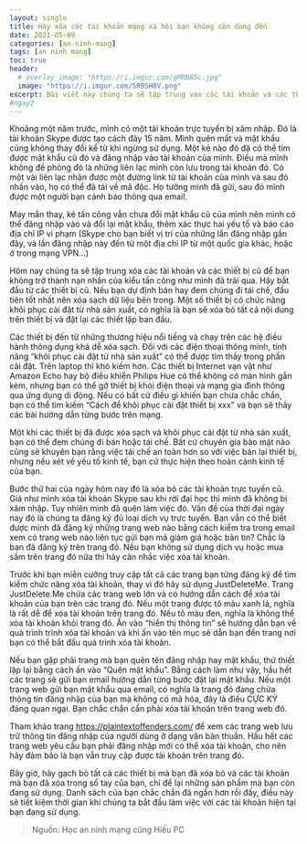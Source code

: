 ```yaml
---
layout: single
title: Hãy xóa các tài khoản mạng xã hội bạn không còn dùng đến
date: 2021-05-09
categories: [an-ninh-mang]
tags: [an ninh mạng]
toc: true
header:
  # overlay_image: "https://i.imgur.com/gMRN85c.jpg"
  image: "https://i.imgur.com/SR9SH8V.png"
excerpt: Bài viết này chúng ta sẽ tập trung vào các tài khoản và các thiết bị cũ mà chúng ta không còn cần dùng đến nữa, một ngày đẹp trời bạn có thể gặp rắc rối nếu không xóa chúng đi.
#ngay2
---
```


Khoảng một năm trước, mình có một tài khoản trực tuyến bị xâm nhập. Đó là tài khoản Skype được tạo cách đây 15 năm. Mình quên mất và mật khẩu cũng không thay đổi kể từ khi ngừng sử dụng. Một kẻ nào đó đã có thể tìm được mật khẩu cũ đó và đăng nhập vào tài khoản của mình. Điều mà mình không đề phòng đó là những liên lạc mình còn lưu trong tài khoản đó. Có một vài liên lạc nhận được một đường link từ tài khoản của mình và sau đó nhấn vào, họ có thể đã tải về mã độc. Họ tưởng mình đã gửi, sau đó mình được một người bạn cảnh báo thông qua email.

May mắn thay, kẻ tấn công vẫn chưa đổi mật khẩu cũ của mình nên mình có thể đăng nhập vào và đổi lại mật khẩu, thêm xác thực hai yếu tố và báo cáo địa chỉ IP vi phạm (Skype cho bạn biết vị trí của những lần đăng nhập gần đây, và lần đăng nhập này đến từ một địa chỉ IP từ một quốc gia khác, hoặc ở trong mạng VPN...)

Hôm nay chúng ta sẽ tập trung xóa các tài khoản và các thiết bị cũ để bạn không trở thành nạn nhân của kiểu tấn công như mình đã trải qua. Hãy bắt đầu từ các thiết bị cũ. Nếu bạn dự định bán hay đem chúng đi tái chế, đầu tiên tốt nhất nên xóa sạch dữ liệu bên trong. Một số thiết bị có chức năng khôi phục cài đặt từ nhà sản xuất, có nghĩa là bạn sẽ xóa bỏ tất cả nội dung trên thiết bị và đặt lại các thiết lập ban đầu.

Các thiết bị đến từ những thương hiệu nổi tiếng và chạy trên các hệ điều hành thông dụng khá dễ xóa sạch. Đối với các điện thoại thông minh, tính năng “khôi phục cài đặt từ nhà sản xuất” có thể được tìm thấy trong phần cài đặt. Trên laptop thì khó kiếm hơn. Các thiết bị Internet vạn vật như Amazon Echo hay bộ điều khiển Philips Hue có thể không có màn hình gắn kèm, nhưng bạn có thể gỡ thiết bị khỏi điện thoại và mạng gia đình thông qua ứng dụng di động. Nếu có bất cứ điều gì khiến bạn chưa chắc chắn, bạn có thể tìm kiếm “Cách để khôi phục cài đặt thiết bị xxx” và bạn sẽ thấy các bài hướng dẫn từng bước trên mạng.

Một khi các thiết bị đã được xóa sạch và khôi phục cài đặt từ nhà sản xuất, bạn có thể đem chúng đi bán hoặc tái chế. Bất cứ chuyên gia bảo mật nào cũng sẽ khuyên bạn rằng việc tái chế an toàn hơn so với việc bán lại thiết bị, nhưng nếu xét về yếu tố kinh tế, bạn cứ thực hiện theo hoàn cảnh kinh tế của bạn.

Bước thứ hai của ngày hôm nay đó là xóa bỏ các tài khoản trực tuyến cũ. Giá như mình xóa tài khoản Skype sau khi rời đại học thì mình đã không bị xâm nhập. Tuy nhiên mình đã quên làm việc đó. Vấn đề của thời đại ngày nay đó là chúng ta đăng ký đủ loại dịch vụ trực tuyến. Bạn vẫn có thể biết được mình đã đăng ký những trang web nào bằng cách kiểm tra trong email xem có trang web nào liên tục gửi bạn mã giảm giá hoặc bản tin? Chắc là bạn đã đăng ký trên trang đó. Nếu bạn không sử dụng dịch vụ hoặc mua sắm trên trang đó nữa thì hãy cân nhắc việc xóa tài khoản.

Trước khi bạn miễn cưỡng truy cập tất cả các trang bạn từng đăng ký để tìm kiếm chức năng xóa tài khoản, thay vì đó hãy sử dụng JustDeleteMe. Trang JustDelete.Me chứa các trang web lớn và có hướng dẫn cách để xóa tài khoản của bạn trên các trang đó. Nếu một trang được tô màu xanh lá, nghĩa là rất dễ để xóa tài khoản trên trang đó. Nếu tô màu đen, nghĩa là không thể xóa tài khoản khỏi trang đó. Ấn vào “hiển thị thông tin” sẽ hướng dẫn bạn về quá trình trình xóa tài khoản và khi ấn vào tên mục sẽ dẫn bạn đến trang nơi bạn có thể bắt đầu quá trình xóa tài khoản.

Nếu bạn gặp phải trang mà bạn quên tên đăng nhập hay mật khẩu, thử thiết lập lại bằng cách ấn vào “Quên mật khẩu”. Bằng cách làm như vậy, hầu hết các trang sẽ gửi bạn email hướng dẫn từng bước đặt lại mật khẩu. Nếu một trang web gửi bạn mật khẩu qua email, có nghĩa là trang đó đang chứa thông tin đăng nhập của bạn mà không có mã hóa, đây là điều CỰC KỲ đáng quan ngại. Bạn chắc chắn cần phải xóa tài khoản trên trang web đó.

Tham khảo trang https://plaintextoffenders.com/ để xem các trang web lưu trữ thông tin đăng nhập của người dùng ở dạng văn bản thuần. Hầu hết các trang web yêu cầu bạn phải đăng nhập mới có thể xóa tài khoản, cho nên hãy đảm bảo là bạn vẫn truy cập được tài khoản trên trang đó.

Bây giờ, hãy gạch bỏ tất cả các thiết bị mà bạn đã xóa bỏ và các tài khoản mà bạn đã xóa trong sổ tay của bạn, chỉ để lại những sản phẩm mà bạn còn đang sử dụng. Danh sách của bạn chắc chắn đã ngắn hơn rồi đấy, điều này sẽ tiết kiệm thời gian khi chúng ta bắt đầu làm việc với các tài khoản hiện tại bạn đang sử dụng.
>Nguồn: Học an ninh mạng cùng Hiếu PC
